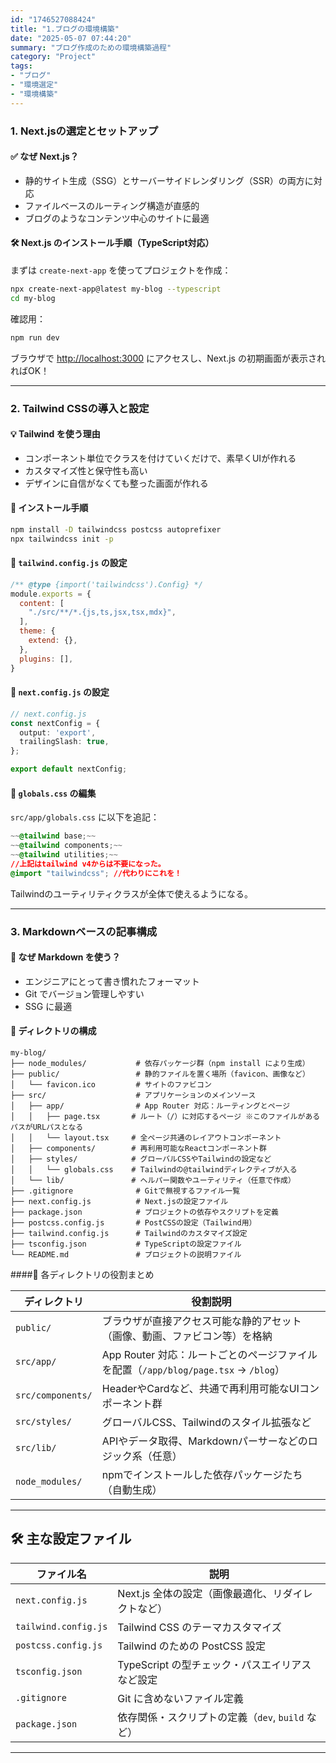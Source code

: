 ```yaml
---
id: "1746527088424"
title: "1.ブログの環境構築"
date: "2025-05-07 07:44:20"
summary: "ブログ作成のための環境構築過程"
category: "Project"
tags:
- "ブログ"
- "環境選定"
- "環境構築"
---
```










### 1. Next.jsの選定とセットアップ

#### ✅ なぜ Next.js？

- 静的サイト生成（SSG）とサーバーサイドレンダリング（SSR）の両方に対応  
- ファイルベースのルーティング構造が直感的  
- ブログのようなコンテンツ中心のサイトに最適

#### 🛠 Next.js のインストール手順（TypeScript対応）

まずは `create-next-app` を使ってプロジェクトを作成：

```bash
npx create-next-app@latest my-blog --typescript
cd my-blog
```

確認用：

```bash
npm run dev
```

ブラウザで [http://localhost:3000](http://localhost:3000) にアクセスし、Next.js の初期画面が表示されればOK！

---

### 2. Tailwind CSSの導入と設定

#### 💡 Tailwind を使う理由

- コンポーネント単位でクラスを付けていくだけで、素早くUIが作れる  
- カスタマイズ性と保守性も高い  
- デザインに自信がなくても整った画面が作れる

#### 🧵 インストール手順

```bash
npm install -D tailwindcss postcss autoprefixer
npx tailwindcss init -p
```

#### 🔧 `tailwind.config.js` の設定

```js
/** @type {import('tailwindcss').Config} */
module.exports = {
  content: [
    "./src/**/*.{js,ts,jsx,tsx,mdx}",
  ],
  theme: {
    extend: {},
  },
  plugins: [],
}
```

#### 🔧 `next.config.js` の設定
```ts
// next.config.js
const nextConfig = {
  output: 'export',
  trailingSlash: true,
};

export default nextConfig;
```

#### 📄 `globals.css` の編集

`src/app/globals.css` に以下を追記：

```css
~~@tailwind base;~~
~~@tailwind components;~~
~~@tailwind utilities;~~
//上記はtailwind v4からは不要になった。
@import "tailwindcss"; //代わりにこれを！
```

Tailwindのユーティリティクラスが全体で使えるようになる。

---

### 3. Markdownベースの記事構成

#### 📝 なぜ Markdown を使う？

- エンジニアにとって書き慣れたフォーマット  
- Git でバージョン管理しやすい  
- SSG に最適

#### 📁 ディレクトリの構成

```
my-blog/
├── node_modules/           # 依存パッケージ群（npm install により生成）
├── public/                 # 静的ファイルを置く場所（favicon、画像など）
│   └── favicon.ico         # サイトのファビコン
├── src/                    # アプリケーションのメインソース
│   ├── app/                # App Router 対応：ルーティングとページ
│   │   ├── page.tsx       # ルート（/）に対応するページ ※このファイルがあるパスがURLパスとなる
│   │   └── layout.tsx     # 全ページ共通のレイアウトコンポーネント
│   ├── components/        # 再利用可能なReactコンポーネント群
│   ├── styles/            # グローバルCSSやTailwindの設定など
│   │   └── globals.css    # Tailwindの@tailwindディレクティブが入る
│   └── lib/               # ヘルパー関数やユーティリティ（任意で作成）
├── .gitignore              # Gitで無視するファイル一覧
├── next.config.js          # Next.jsの設定ファイル
├── package.json            # プロジェクトの依存やスクリプトを定義
├── postcss.config.js       # PostCSSの設定（Tailwind用）
├── tailwind.config.js      # Tailwindのカスタマイズ設定
├── tsconfig.json           # TypeScriptの設定ファイル
└── README.md               # プロジェクトの説明ファイル 
```

  
####📂 各ディレクトリの役割まとめ

| ディレクトリ         | 役割説明 |
|----------------------|----------|
| `public/`            | ブラウザが直接アクセス可能な静的アセット（画像、動画、ファビコン等）を格納 |
| `src/app/`           | App Router 対応：ルートごとのページファイルを配置（`/app/blog/page.tsx` → `/blog`） |
| `src/components/`    | HeaderやCardなど、共通で再利用可能なUIコンポーネント群 |
| `src/styles/`        | グローバルCSS、Tailwindのスタイル拡張など |
| `src/lib/`           | APIやデータ取得、Markdownパーサーなどのロジック系（任意） |
| `node_modules/`      | npmでインストールした依存パッケージたち（自動生成） |

---

## 🛠 主な設定ファイル

| ファイル名              | 説明 |
|-------------------------|------|
| `next.config.js`        | Next.js 全体の設定（画像最適化、リダイレクトなど） |
| `tailwind.config.js`    | Tailwind CSS のテーマカスタマイズ |
| `postcss.config.js`     | Tailwind のための PostCSS 設定 |
| `tsconfig.json`         | TypeScript の型チェック・パスエイリアスなど設定 |
| `.gitignore`            | Git に含めないファイル定義 |
| `package.json`          | 依存関係・スクリプトの定義（`dev`, `build` など） |

---


